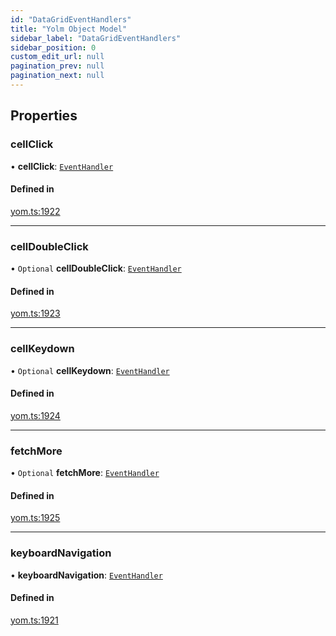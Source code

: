 ```yaml
---
id: "DataGridEventHandlers"
title: "Yolm Object Model"
sidebar_label: "DataGridEventHandlers"
sidebar_position: 0
custom_edit_url: null
pagination_prev: null
pagination_next: null
---
```


## Properties

### cellClick

• **cellClick**: [`EventHandler`](../modules.md#eventhandler)

#### Defined in

[yom.ts:1922](https://github.com/yolmio/boost/blob/964b449/src/yom.ts#L1922)

___

### cellDoubleClick

• `Optional` **cellDoubleClick**: [`EventHandler`](../modules.md#eventhandler)

#### Defined in

[yom.ts:1923](https://github.com/yolmio/boost/blob/964b449/src/yom.ts#L1923)

___

### cellKeydown

• `Optional` **cellKeydown**: [`EventHandler`](../modules.md#eventhandler)

#### Defined in

[yom.ts:1924](https://github.com/yolmio/boost/blob/964b449/src/yom.ts#L1924)

___

### fetchMore

• `Optional` **fetchMore**: [`EventHandler`](../modules.md#eventhandler)

#### Defined in

[yom.ts:1925](https://github.com/yolmio/boost/blob/964b449/src/yom.ts#L1925)

___

### keyboardNavigation

• **keyboardNavigation**: [`EventHandler`](../modules.md#eventhandler)

#### Defined in

[yom.ts:1921](https://github.com/yolmio/boost/blob/964b449/src/yom.ts#L1921)
